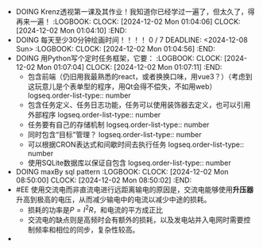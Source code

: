 - DOING Krenz透视第一课及其作业！我知道你已经学过一遍了，但太久了，得再来一遍！
  :LOGBOOK:
  CLOCK: [2024-12-02 Mon 01:04:06]
  CLOCK: [2024-12-02 Mon 01:04:10]
  :END:
- DOING 每天至少30分钟绘画时间！！！！ 0 / 7
  DEADLINE: <2024-12-08 Sun>
  :LOGBOOK:
  CLOCK: [2024-12-02 Mon 01:04:56]
  :END:
- DOING 用Python写个定时任务框架，它要：
  :LOGBOOK:
  CLOCK: [2024-12-02 Mon 01:07:04]
  CLOCK: [2024-12-02 Mon 01:07:11]
  :END:
	- 包含前端（仍旧用我最熟悉的react，或者换换口味，用vue3？）（考虑到这玩意儿是个表单型的程序，用Qt会得不偿失，不如用web）
	  logseq.order-list-type:: number
	- 包含任务定义、任务日志功能，任务可以使用装饰器去定义，也可以引用外部程序
	  logseq.order-list-type:: number
	- 任务要有自己的存储机制
	  logseq.order-list-type:: number
	- 同时包含“目标”管理？
	  logseq.order-list-type:: number
	- 可以根据CRON表达式和间歇时间去执行任务
	  logseq.order-list-type:: number
	- 使用SQLite数据库以保证自包含
	  logseq.order-list-type:: number
- DOING maxBy sql pattern
  :LOGBOOK:
  CLOCK: [2024-12-02 Mon 08:50:00]
  CLOCK: [2024-12-02 Mon 08:50:02]
  :END:
- #EE 使用交流电而非直流电进行远距离输电的原因是，交流电能够使用**升压器**升高到极高的电压，从而减少输电中的电流以减少中途的损耗。
	- 损耗的功率是$P=I^2R$，和电流的平方成正比
	- 交流电的缺点则是高频时会有额外的损耗，以及发电站并入电网时需要控制频率和相位的同步，复杂性较高。
-
